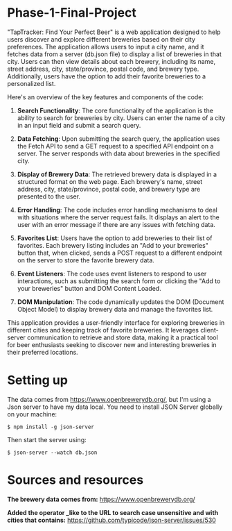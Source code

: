 # Phase-1-Final-Project
"TapTracker: Find Your Perfect Beer" is a web application designed to help users discover and explore different breweries based on their city preferences. The application allows users to input a city name, and it fetches data from a server (db.json file) to display a list of breweries in that city. Users can then view details about each brewery, including its name, street address, city, state/province, postal code, and brewery type. Additionally, users have the option to add their favorite breweries to a personalized list.

Here's an overview of the key features and components of the code:

1. **Search Functionality**: The core functionality of the application is the ability to search for breweries by city. Users can enter the name of a city in an input field and submit a search query.

2. **Data Fetching**: Upon submitting the search query, the application uses the Fetch API to send a GET request to a specified API endpoint on a server. The server responds with data about breweries in the specified city.

3. **Display of Brewery Data**: The retrieved brewery data is displayed in a structured format on the web page. Each brewery's name, street address, city, state/province, postal code, and brewery type are presented to the user.

4. **Error Handling**: The code includes error handling mechanisms to deal with situations where the server request fails. It displays an alert to the user with an error message if there are any issues with fetching data.

5. **Favorites List**: Users have the option to add breweries to their list of favorites. Each brewery listing includes an "Add to your breweries" button that, when clicked, sends a POST request to a different endpoint on the server to store the favorite brewery data.

6. **Event Listeners**: The code uses event listeners to respond to user interactions, such as submitting the search form or clicking the "Add to your breweries" button and DOM Content Loaded.

7. **DOM Manipulation**: The code dynamically updates the DOM (Document Object Model) to display brewery data and manage the favorites list.

This application provides a user-friendly interface for exploring breweries in different cities and keeping track of favorite breweries. It leverages client-server communication to retrieve and store data, making it a practical tool for beer enthusiasts seeking to discover new and interesting breweries in their preferred locations.

# Setting up

The data comes from https://www.openbrewerydb.org/, but I'm using a Json server to have my data local. You need to install JSON Server globally on your machine:

```
$ npm install -g json-server
```

Then start the server using:

```
$ json-server --watch db.json
```

# Sources and resources

**The brewery data comes from:** https://www.openbrewerydb.org/ 

**Added the operator _like to the URL to search case unsensitive and with cities that contains:** https://github.com/typicode/json-server/issues/530